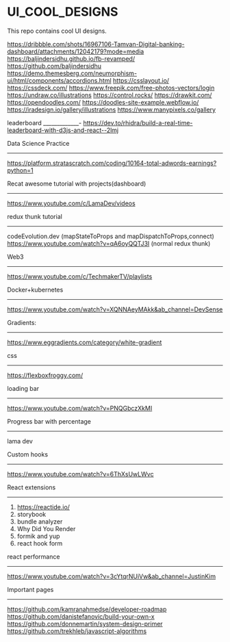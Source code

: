 # UI_COOL_DESIGNS
This repo contains cool UI designs.

https://dribbble.com/shots/16967106-Tamvan-Digital-banking-dashboard/attachments/12042179?mode=media
https://baljindersidhu.github.io/fb-revamped/
https://github.com/baljindersidhu
https://demo.themesberg.com/neumorphism-ui/html/components/accordions.html
https://csslayout.io/
https://cssdeck.com/
https://www.freepik.com/free-photos-vectors/login
https://undraw.co/illustrations
https://control.rocks/
https://drawkit.com/
https://opendoodles.com/
https://doodles-site-example.webflow.io/
https://iradesign.io/gallery/illustrations
https://www.manypixels.co/gallery

leaderboard
_____________-
https://dev.to/rhidra/build-a-real-time-leaderboard-with-d3js-and-react--2lmj

Data Science Practice
________________________
https://platform.stratascratch.com/coding/10164-total-adwords-earnings?python=1

Recat awesome tutorial with projects(dashboard)
______________________________________
https://www.youtube.com/c/LamaDev/videos

redux thunk tutorial
_____________________
codeEvolution.dev (mapStateToProps and mapDispatchToProps,connect)
https://www.youtube.com/watch?v=qA6oyQQTJ3I (normal redux thunk)


Web3
________
https://www.youtube.com/c/TechmakerTV/playlists

Docker+kubernetes
______________________
https://www.youtube.com/watch?v=XQNNAeyMAkk&ab_channel=DevSense

Gradients:
____________
https://www.eggradients.com/category/white-gradient

css
_____________
https://flexboxfroggy.com/

loading bar
_____________
https://www.youtube.com/watch?v=PNQGbczXkMI

Progress bar with percentage
____________________________
lama dev 

Custom hooks
_____________
https://www.youtube.com/watch?v=6ThXsUwLWvc

React extensions
__________________
1) https://reactide.io/
2) storybook
3) bundle analyzer
4) Why Did You Render
5) formik and yup
6) react hook form


react performance
___________________
https://www.youtube.com/watch?v=3cYtqrNUiVw&ab_channel=JustinKim

Important pages
___________________
https://github.com/kamranahmedse/developer-roadmap
https://github.com/danistefanovic/build-your-own-x
https://github.com/donnemartin/system-design-primer
https://github.com/trekhleb/javascript-algorithms
